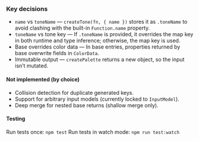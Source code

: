 ### Key decisions

- `name` vs `toneName` — `createTone(fn, { name })` stores it as `.toneName` to avoid clashing with the built-in `Function.name` property.
- `toneName` vs tone key — If `.toneName` is provided, it overrides the map key in both runtime and type inference; otherwise, the map key is used.
- Base overrides color data — In base entries, properties returned by base overwrite fields in `ColorData`.
- Immutable output — `createPalette` returns a new object, so the input isn’t mutated.

#### Not implemented (by choice)

- Collision detection for duplicate generated keys.
- Support for arbitrary input models (currently locked to `InputModel`).
- Deep merge for nested base returns (shallow merge only).

#### Testing

Run tests once: `npm test`
Run tests in watch mode: `npm run test:watch`
